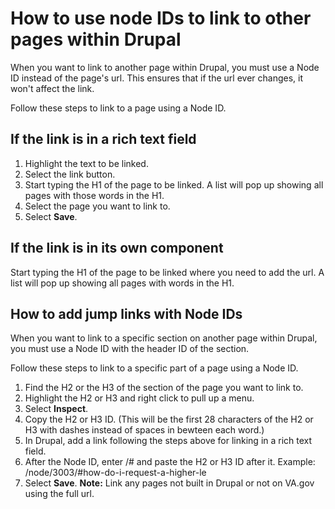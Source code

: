 # How to use node IDs to link to other pages within Drupal

When you want to link to another page within Drupal, you must use a Node ID instead of the page's url. This ensures that if the url ever changes, it won't affect the link.

Follow these steps to link to a page using a Node ID.

## If the link is in a rich text field
1. Highlight the text to be linked.
2. Select the link button.
3. Start typing the H1 of the page to be linked. A list will pop up showing all pages with those words in the H1. 
4. Select the page you want to link to.
5. Select **Save**. 

## If the link is in its own component 
Start typing the H1 of the page to be linked where you need to add the url. A list will pop up showing all pages with words in the H1. 

## How to add jump links with Node IDs

When you want to link to a specific section on another page within Drupal, you must use a Node ID with the header ID of the section.

Follow these steps to link to a specific part of a page using a Node ID.

1. Find the H2 or the H3 of the section of the page you want to link to.
2. Highlight the H2 or H3 and right click to pull up a menu.
3. Select **Inspect**.
4. Copy the H2 or H3 ID. (This will be the first 28 characters of the H2 or H3 with dashes instead of spaces in bewteen each word.)
5. In Drupal, add a link following the steps above for linking in a rich text field.
6. After the Node ID, enter /# and paste the H2 or H3 ID after it. Example: /node/3003/#how-do-i-request-a-higher-le
7. Select **Save**.
**Note:** Link any pages not built in Drupal or not on VA.gov using the full url.
